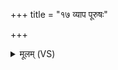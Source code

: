 +++
title = "१७ व्याप पूरुषः"

+++
<details><summary>मूलम् (VS)</summary>

व्याप॒ पूरु॑षः ॥
</details>